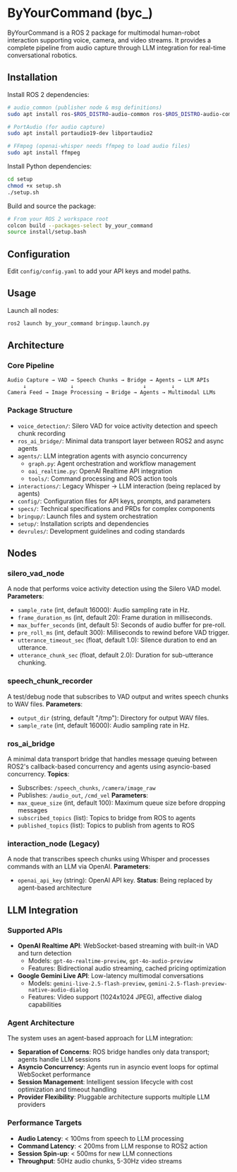 # ByYourCommand (byc_)

ByYourCommand is a ROS 2 package for multimodal human-robot interaction supporting voice, camera, and video streams. It provides a complete pipeline from audio capture through LLM integration for real-time conversational robotics.

## Installation

Install ROS 2 dependencies:

```bash
# audio_common (publisher node & msg definitions)
sudo apt install ros-$ROS_DISTRO-audio-common ros-$ROS_DISTRO-audio-common-msgs

# PortAudio (for audio capture)
sudo apt install portaudio19-dev libportaudio2

# FFmpeg (openai-whisper needs ffmpeg to load audio files)
sudo apt install ffmpeg
```

Install Python dependencies:

```bash
cd setup
chmod +x setup.sh
./setup.sh
```

Build and source the package:

```bash
# From your ROS 2 workspace root
colcon build --packages-select by_your_command
source install/setup.bash
```

## Configuration

Edit `config/config.yaml` to add your API keys and model paths.

## Usage

Launch all nodes:

```bash
ros2 launch by_your_command bringup.launch.py
```

## Architecture

### Core Pipeline
```
Audio Capture → VAD → Speech Chunks → Bridge → Agents → LLM APIs
     ↓              ↓                      ↓        ↓
Camera Feed → Image Processing → Bridge → Agents → Multimodal LLMs
```

### Package Structure
- `voice_detection/`: Silero VAD for voice activity detection and speech chunk recording
- `ros_ai_bridge/`: Minimal data transport layer between ROS2 and async agents
- `agents/`: LLM integration agents with asyncio concurrency
  - `graph.py`: Agent orchestration and workflow management
  - `oai_realtime.py`: OpenAI Realtime API integration
  - `tools/`: Command processing and ROS action tools
- `interactions/`: Legacy Whisper → LLM interaction (being replaced by agents)
- `config/`: Configuration files for API keys, prompts, and parameters
- `specs/`: Technical specifications and PRDs for complex components
- `bringup/`: Launch files and system orchestration
- `setup/`: Installation scripts and dependencies
- `devrules/`: Development guidelines and coding standards

## Nodes

### silero_vad_node
A node that performs voice activity detection using the Silero VAD model.
**Parameters**:
- `sample_rate` (int, default 16000): Audio sampling rate in Hz.
- `frame_duration_ms` (int, default 20): Frame duration in milliseconds.
- `max_buffer_seconds` (int, default 5): Seconds of audio buffer for pre-roll.
- `pre_roll_ms` (int, default 300): Milliseconds to rewind before VAD trigger.
- `utterance_timeout_sec` (float, default 1.0): Silence duration to end an utterance.
- `utterance_chunk_sec` (float, default 2.0): Duration for sub-utterance chunking.

### speech_chunk_recorder
A test/debug node that subscribes to VAD output and writes speech chunks to WAV files.
**Parameters**:
- `output_dir` (string, default "/tmp"): Directory for output WAV files.
- `sample_rate` (int, default 16000): Audio sampling rate in Hz.

### ros_ai_bridge
A minimal data transport bridge that handles message queuing between ROS2's callback-based concurrency and agents using asyncio-based concurrency.
**Topics**:
- Subscribes: `/speech_chunks`, `/camera/image_raw`
- Publishes: `/audio_out`, `/cmd_vel`
**Parameters**:
- `max_queue_size` (int, default 100): Maximum queue size before dropping messages
- `subscribed_topics` (list): Topics to bridge from ROS to agents
- `published_topics` (list): Topics to publish from agents to ROS

### interaction_node (Legacy)
A node that transcribes speech chunks using Whisper and processes commands with an LLM via OpenAI.
**Parameters**:
- `openai_api_key` (string): OpenAI API key.
**Status**: Being replaced by agent-based architecture

## LLM Integration

### Supported APIs
- **OpenAI Realtime API**: WebSocket-based streaming with built-in VAD and turn detection
  - Models: `gpt-4o-realtime-preview`, `gpt-4o-audio-preview`
  - Features: Bidirectional audio streaming, cached pricing optimization
- **Google Gemini Live API**: Low-latency multimodal conversations
  - Models: `gemini-live-2.5-flash-preview`, `gemini-2.5-flash-preview-native-audio-dialog`
  - Features: Video support (1024x1024 JPEG), affective dialog capabilities

### Agent Architecture
The system uses an agent-based approach for LLM integration:
- **Separation of Concerns**: ROS bridge handles only data transport; agents handle LLM sessions
- **Asyncio Concurrency**: Agents run in asyncio event loops for optimal WebSocket performance  
- **Session Management**: Intelligent session lifecycle with cost optimization and timeout handling
- **Provider Flexibility**: Pluggable architecture supports multiple LLM providers

### Performance Targets
- **Audio Latency**: < 100ms from speech to LLM processing
- **Command Latency**: < 200ms from LLM response to ROS2 action
- **Session Spin-up**: < 500ms for new LLM connections
- **Throughput**: 50Hz audio chunks, 5-30Hz video streams


